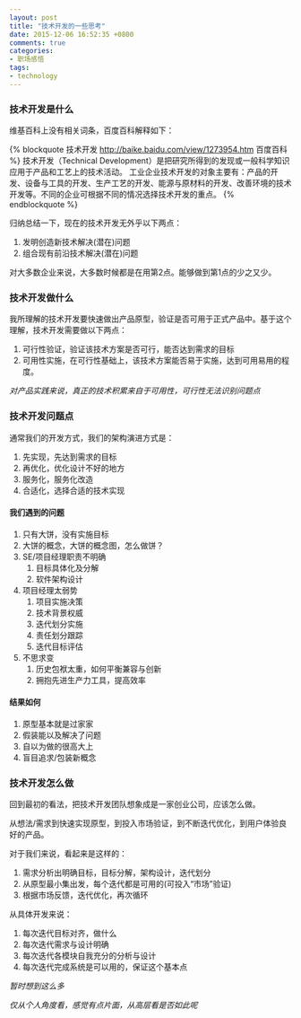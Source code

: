 ```yaml
---
layout: post
title: "技术开发的一些思考"
date: 2015-12-06 16:52:35 +0800
comments: true
categories: 
- 职场感悟
tags:
- technology
---
```

### 技术开发是什么

维基百科上没有相关词条，百度百科解释如下：

{% blockquote 技术开发 http://baike.baidu.com/view/1273954.htm 百度百科 %}
技术开发（Technical Development）是把研究所得到的发现或一般科学知识应用于产品和工艺上的技术活动。 工业企业技术开发的对象主要有：产品的开发、设备与工具的开发、生产工艺的开发、能源与原材料的开发、改善环境的技术开发等。不同的企业可根据不同的情况选择技术开发的重点。
{% endblockquote %}

归纳总结一下，现在的技术开发无外乎以下两点：

1. 发明创造新技术解决(潜在)问题
2. 组合现有前沿技术解决(潜在)问题

对大多数企业来说，大多数时候都是在用第2点。能够做到第1点的少之又少。

<!--more -->

### 技术开发做什么

我所理解的技术开发要快速做出产品原型，验证是否可用于正式产品中。基于这个理解，技术开发需要做以下两点：

1. 可行性验证，验证该技术方案是否可行，能否达到需求的目标
2. 可用性实施，在可行性基础上，该技术方案能否易于实施，达到可用易用的程度。

*对产品实践来说，真正的技术积累来自于可用性，可行性无法识别问题点*

### 技术开发问题点

通常我们的开发方式，我们的架构演进方式是：

1. 先实现，先达到需求的目标
2. 再优化，优化设计不好的地方
3. 服务化，服务化改造
4. 合适化，选择合适的技术实现

#### 我们遇到的问题

1. 只有大饼，没有实施目标
2. 大饼的概念，大饼的概念图，怎么做饼？
3. SE/项目经理职责不明确
   1. 目标具体化及分解
   2. 软件架构设计
4. 项目经理太弱势
   1. 项目实施决策
   2. 技术背景权威
   3. 迭代划分实施
   4. 责任划分跟踪
   5. 迭代目标评估
5. 不思求变
   1. 历史包袱太重，如何平衡兼容与创新
   2. 拥抱先进生产力工具，提高效率

#### 结果如何

1. 原型基本就是过家家
2. 假装能以及解决了问题
3. 自以为做的很高大上
4. 盲目追求/包装新概念

### 技术开发怎么做

回到最初的看法，把技术开发团队想象成是一家创业公司，应该怎么做。

从想法/需求到快速实现原型，到投入市场验证，到不断迭代优化，到用户体验良好的产品。

对于我们来说，看起来是这样的：

1. 需求分析出明确目标，目标分解，架构设计，迭代划分
2. 从原型最小集出发，每个迭代都是可用的(可投入“市场”验证)
3. 根据市场反馈，迭代优化，再次循环

从具体开发来说：

1. 每次迭代目标对齐，做什么
2. 每次迭代需求与设计明确
3. 每次迭代各模块自我充分的分析与设计
4. 每次迭代完成系统是可以用的，保证这个基本点

*暂时想到这么多*

*仅从个人角度看，感觉有点片面，从高层看是否如此呢*